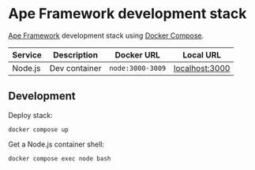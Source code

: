 # Ape Framework development stack

[Ape Framework](https://github.com/ApeFramework) development stack using [Docker Compose](https://docs.docker.com/compose).

| Service | Description   | Docker URL       | Local URL                               |
| ------- | ------------- | ---------------- | --------------------------------------- |
| Node.js | Dev container | `node:3000-3009` | [localhost:3000](http://localhost:3000) |

## Development

Deploy stack:

```
docker compose up
```

Get a Node.js container shell:

```
docker compose exec node bash
```
